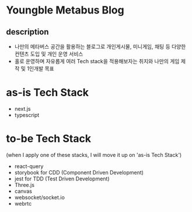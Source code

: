 # Youngble Metabus Blog

## description

- 나만의 메타버스 공간을 활용하는 블로그로 개인게시물, 미니게임, 채팅 등 다양한 컨텐츠 도입 및 개인 운영 서비스
- 홀로 운영하며 자유롭게 여러 Tech stack을 적용해보자는 취지와 나만의 게임 제작 및 1인개발 목표

# as-is Tech Stack

- next.js
- typescript

# to-be Tech Stack

(when I apply one of these stacks, I will move it up on 'as-is Tech Stack')

- react-query
- storybook for CDD (Component Driven Development)
- jest for TDD (Test Driven Development)
- Three.js
- canvas
- websocket/socket.io
- webrtc
